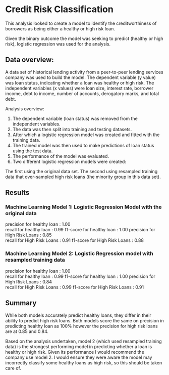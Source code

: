 # Credit Risk Classification

This analysis looked to create a model to identify the creditworthiness of borrowers as being either a healthy or high risk loan.

Given the binary outcome the model was seeking to predict (healthy or high risk), logistic regression was used for the analysis.

## Data overview:

A data set of historical lending activity from a peer-to-peer lending services company was used to build the model.
The dependent variable (y value) was loan status, indicating whether a loan was healthy or high risk.
The independent variables (x values) were loan size, interest rate, borrower income, debt to income, number of accounts, derogatory marks, and total debt.


Analysis overview:
1. The dependent variable (loan status) was removed from the independent variables.
2. The data was then split into training and testing datasets.
3. After which a logistic regression model was created and fitted with the training data.
4. The trained model was then used to make predictions of loan status using the test data.
5. The performance of the model was evaluated.
6. Two different logistic regression models were created:

The first using the original data set.
The second using resampled training data that over-sampled high risk loans (the minority group in this data set).

## Results
### Machine Learning Model 1: Logistic Regression Model with the original data

precision for healthy loan : 1.00       
recall for healthy loan : 0.99
f1-score for healthy loan : 1.00 
precision for High Risk Loans :  0.85       
recall for High Risk Loans : 0.91 
f1-score for High Risk Loans :  0.88 


### Machine Learning Model 2: Logistic Regression model with resampled training data

precision for healthy loan : 1.00       
recall for healthy loan : 0.99
f1-score for healthy loan : 1.00 
precision for High Risk Loans :  0.84       
recall for High Risk Loans : 0.99
f1-score for High Risk Loans :  0.91 


## Summary
While both models accurately predict healthy loans, they differ in their ability to predict high risk loans.
Both models score the same on precision in predicting healthy loan as 100% however the precision for high risk loans are at 0.85 and 0.84.

Based on the analysis undertaken, model 2 (which used resampled training data) is the strongest performing model in predicting whether a loan is healthy or high risk. Given its performance I would recommend the company use model 2. I would ensure they were aware the model may incorrectly classify some healthy loans as high risk, so this should be taken care of. 
